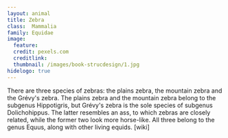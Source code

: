 ```yaml
---
layout: animal
title: Zebra
class: 	Mammalia
family: Equidae
image:
  feature: 
  credit: pexels.com
  creditlink:
  thumbnail: /images/book-strucdesign/1.jpg
hidelogo: true 
---
```


There are three species of zebras: the plains zebra, the mountain zebra and the Grévy's zebra. The plains zebra and the mountain zebra belong to the subgenus Hippotigris, but Grévy's zebra is the sole species of subgenus Dolichohippus. The latter resembles an ass, to which zebras are closely related, while the former two look more horse-like. All three belong to the genus Equus, along with other living equids. [wiki]